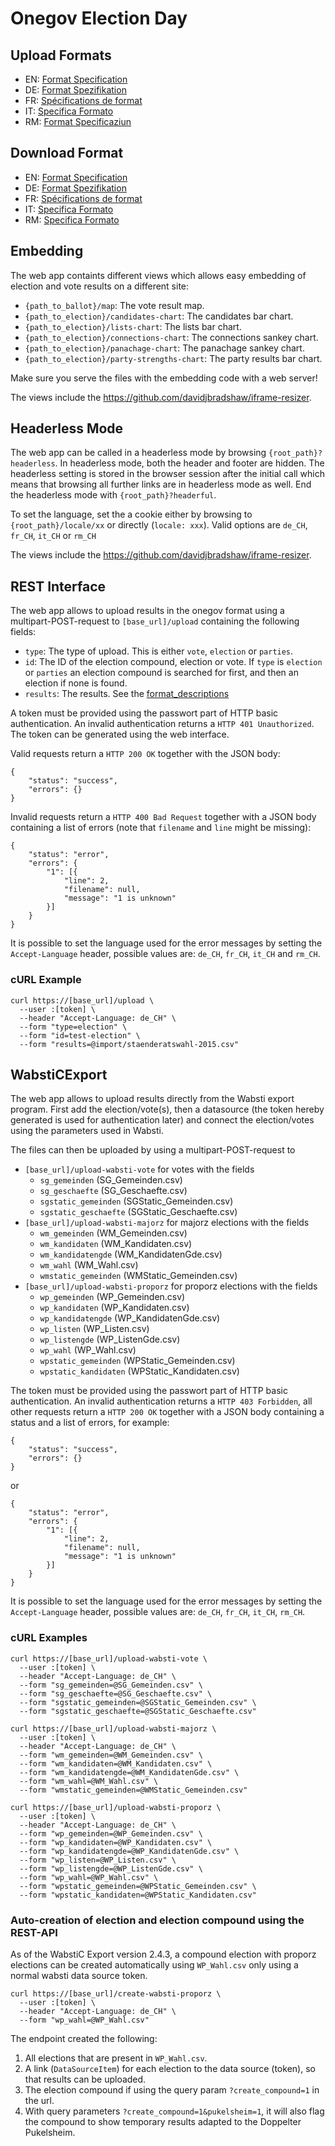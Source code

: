 Onegov Election Day
===================

Upload Formats
--------------

- EN: [Format Specification](format__en.md)
- DE: [Format Spezifikation](format__de.md)
- FR: [Spécifications de format](format__fr.md)
- IT: [Specifica Formato](format__it.md)
- RM: [Format Specificaziun](format__rm.md)

Download Format
---------------

- EN: [Format Specification](open_data_en.md)
- DE: [Format Spezifikation](open_data_de.md)
- FR: [Spécifications de format](open_data_fr.md)
- IT: [Specifica Formato](open_data_it.md)
- RM: [Specifica Formato](open_data_rm.md)

Embedding
---------

The web app containts different views which allows easy embedding of election
and vote results on a different site:

-   `{path_to_ballot}/map`: The vote result map.
-   `{path_to_election}/candidates-chart`: The candidates bar chart.
-   `{path_to_election}/lists-chart`: The lists bar chart.
-   `{path_to_election}/connections-chart`: The connections sankey chart.
-   `{path_to_election}/panachage-chart`: The panachage sankey chart.
-   `{path_to_election}/party-strengths-chart`: The party results bar chart.

Make sure you serve the files with the embedding code with a web server!

The views include the https://github.com/davidjbradshaw/iframe-resizer.


Headerless Mode
---------------

The web app can be called in a headerless mode by browsing
`{root_path}?headerless`. In headerless mode, both the header and footer are
hidden. The headerless setting is stored in the browser session after the
initial call which means that browsing all further links are in headerless mode
as well. End the headerless mode with `{root_path}?headerful`.

To set the language, set the a cookie either by browsing to
`{root_path}/locale/xx` or directly (`locale: xxx`). Valid options are `de_CH`,
`fr_CH`, `it_CH` or `rm_CH`

The views include the https://github.com/davidjbradshaw/iframe-resizer.

REST Interface
--------------

The web app allows to upload results in the onegov format using a
multipart-POST-request to `[base_url]/upload` containing the following fields:

- `type`: The type of upload. This is either `vote`, `election` or `parties`.
- `id`: The ID of the election compound, election or vote. If `type` is
  `election` or `parties` an election compound is searched for first, and then
  an election if none is found.
- `results`: The results. See the [format_descriptions](format__en.md)

A token must be provided using the passwort part of HTTP basic authentication.
An invalid authentication returns a `HTTP 401 Unauthorized`. The token can be
generated using the web interface.

Valid requests return a `HTTP 200 OK` together with the JSON body:

    {
    	"status": "success",
    	"errors": {}
    }


Invalid requests return a `HTTP 400 Bad Request` together with a JSON body
containing a list of errors (note that `filename` and `line` might be missing):

    {
        "status": "error",
        "errors": {
            "1": [{
                "line": 2,
                "filename": null,
                "message": "1 is unknown"
            }]
        }
    }

It is possible to set the language used for the error messages by setting the
`Accept-Language` header, possible values are: `de_CH`, `fr_CH`, `it_CH` and
`rm_CH`.


### cURL Example

    curl https://[base_url]/upload \
      --user :[token] \
      --header "Accept-Language: de_CH" \
      --form "type=election" \
      --form "id=test-election" \
      --form "results=@import/staenderatswahl-2015.csv"


WabstiCExport
-------------

The web app allows to upload results directly from the Wabsti export program.
First add the election/vote(s), then a datasource (the token hereby generated
is used for authentication later) and connect the election/votes using the
parameters used in Wabsti.

The files can then be uploaded by using a multipart-POST-request to
- `[base_url]/upload-wabsti-vote` for votes with the fields
  - `sg_gemeinden` (SG_Gemeinden.csv)
  - `sg_geschaefte` (SG_Geschaefte.csv)
  - `sgstatic_gemeinden` (SGStatic_Gemeinden.csv)
  - `sgstatic_geschaefte` (SGStatic_Geschaefte.csv)
- `[base_url]/upload-wabsti-majorz` for majorz elections with the fields
  - `wm_gemeinden` (WM_Gemeinden.csv)
  - `wm_kandidaten` (WM_Kandidaten.csv)
  - `wm_kandidatengde` (WM_KandidatenGde.csv)
  - `wm_wahl` (WM_Wahl.csv)
  - `wmstatic_gemeinden` (WMStatic_Gemeinden.csv)
- `[base_url]/upload-wabsti-proporz` for proporz elections with the fields
  - `wp_gemeinden` (WP_Gemeinden.csv)
  - `wp_kandidaten` (WP_Kandidaten.csv)
  - `wp_kandidatengde` (WP_KandidatenGde.csv)
  - `wp_listen` (WP_Listen.csv)
  - `wp_listengde` (WP_ListenGde.csv)
  - `wp_wahl` (WP_Wahl.csv)
  - `wpstatic_gemeinden` (WPStatic_Gemeinden.csv)
  - `wpstatic_kandidaten` (WPStatic_Kandidaten.csv)

The token must be provided using the passwort part of HTTP basic authentication.
An invalid authentication returns a `HTTP 403 Forbidden`, all other requests
return a `HTTP 200 OK` together with a JSON body containing a status and a list
of errors, for example:

    {
    	"status": "success",
    	"errors": {}
    }

or

    {
        "status": "error",
        "errors": {
            "1": [{
                "line": 2,
                "filename": null,
                "message": "1 is unknown"
            }]
        }
    }

It is possible to set the language used for the error messages by setting the
`Accept-Language` header, possible values are: `de_CH`, `fr_CH`, `it_CH`, `rm_CH`.


### cURL Examples

    curl https://[base_url]/upload-wabsti-vote \
      --user :[token] \
      --header "Accept-Language: de_CH" \
      --form "sg_gemeinden=@SG_Gemeinden.csv" \
      --form "sg_geschaefte=@SG_Geschaefte.csv" \
      --form "sgstatic_gemeinden=@SGStatic_Gemeinden.csv" \
      --form "sgstatic_geschaefte=@SGStatic_Geschaefte.csv"

    curl https://[base_url]/upload-wabsti-majorz \
      --user :[token] \
      --header "Accept-Language: de_CH" \
      --form "wm_gemeinden=@WM_Gemeinden.csv" \
      --form "wm_kandidaten=@WM_Kandidaten.csv" \
      --form "wm_kandidatengde=@WM_KandidatenGde.csv" \
      --form "wm_wahl=@WM_Wahl.csv" \
      --form "wmstatic_gemeinden=@WMStatic_Gemeinden.csv"

    curl https://[base_url]/upload-wabsti-proporz \
      --user :[token] \
      --header "Accept-Language: de_CH" \
      --form "wp_gemeinden=@WP_Gemeinden.csv" \
      --form "wp_kandidaten=@WP_Kandidaten.csv" \
      --form "wp_kandidatengde=@WP_KandidatenGde.csv" \
      --form "wp_listen=@WP_Listen.csv" \
      --form "wp_listengde=@WP_ListenGde.csv" \
      --form "wp_wahl=@WP_Wahl.csv" \
      --form "wpstatic_gemeinden=@WPStatic_Gemeinden.csv" \
      --form "wpstatic_kandidaten=@WPStatic_Kandidaten.csv"

### Auto-creation of election and election compound using the REST-API

As of the WabstiC Export version 2.4.3, a compound election with proporz elections can be created
automatically using `WP_Wahl.csv` only using a normal wabsti data source token.

    curl https://[base_url]/create-wabsti-proporz \
      --user :[token] \
      --header "Accept-Language: de_CH" \
      --form "wp_wahl=@WP_Wahl.csv"

The endpoint created the following:

1. All elections that are present in `WP_Wahl.csv`.
2. A link (`DataSourceItem`) for each election to the data source (token), so that results can be uploaded.
3. The election compound if using the query param `?create_compound=1` in the url.
4. With query parameters `?create_compound=1&pukelsheim=1`, it will also flag the compound to show temporary results adapted to the Doppelter Pukelsheim.
